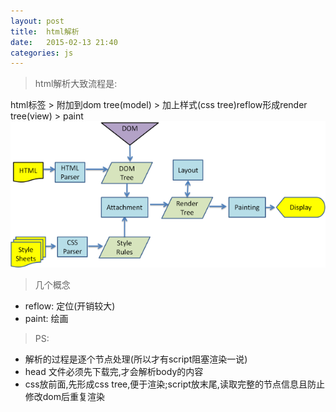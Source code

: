 ```yaml
---
layout: post
title:  html解析
date:   2015-02-13 21:40
categories: js
---
```


> html解析大致流程是:

html标签 > 附加到dom tree(model) > 加上样式(css tree)reflow形成render tree(view) > paint
![](/theme/parse.png)

> 几个概念

- reflow: 定位(开销较大)
- paint: 绘画

> PS:

- 解析的过程是逐个节点处理(所以才有script阻塞渲染一说)
- head 文件必须先下载完,才会解析body的内容
- css放前面,先形成css tree,便于渲染;script放末尾,读取完整的节点信息且防止修改dom后重复渲染 